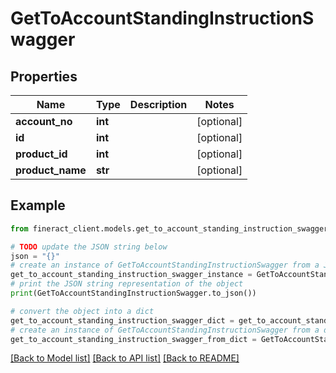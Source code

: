 # GetToAccountStandingInstructionSwagger


## Properties

Name | Type | Description | Notes
------------ | ------------- | ------------- | -------------
**account_no** | **int** |  | [optional] 
**id** | **int** |  | [optional] 
**product_id** | **int** |  | [optional] 
**product_name** | **str** |  | [optional] 

## Example

```python
from fineract_client.models.get_to_account_standing_instruction_swagger import GetToAccountStandingInstructionSwagger

# TODO update the JSON string below
json = "{}"
# create an instance of GetToAccountStandingInstructionSwagger from a JSON string
get_to_account_standing_instruction_swagger_instance = GetToAccountStandingInstructionSwagger.from_json(json)
# print the JSON string representation of the object
print(GetToAccountStandingInstructionSwagger.to_json())

# convert the object into a dict
get_to_account_standing_instruction_swagger_dict = get_to_account_standing_instruction_swagger_instance.to_dict()
# create an instance of GetToAccountStandingInstructionSwagger from a dict
get_to_account_standing_instruction_swagger_from_dict = GetToAccountStandingInstructionSwagger.from_dict(get_to_account_standing_instruction_swagger_dict)
```
[[Back to Model list]](../README.md#documentation-for-models) [[Back to API list]](../README.md#documentation-for-api-endpoints) [[Back to README]](../README.md)


